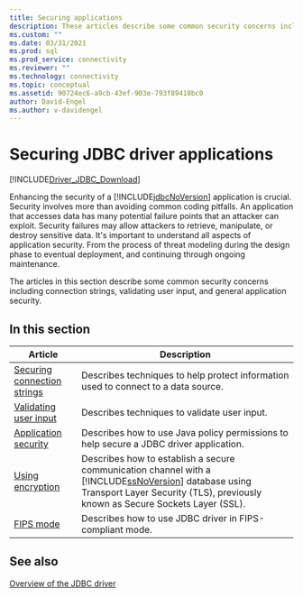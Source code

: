 ```yaml
---
title: Securing applications
description: These articles describe some common security concerns including connection strings, validating user input, and general application security.
ms.custom: ""
ms.date: 03/31/2021
ms.prod: sql
ms.prod_service: connectivity
ms.reviewer: ""
ms.technology: connectivity
ms.topic: conceptual
ms.assetid: 90724ec6-a9cb-43ef-903e-793f89410bc0
author: David-Engel
ms.author: v-davidengel
---
```

# Securing JDBC driver applications

[!INCLUDE[Driver_JDBC_Download](../../includes/driver_jdbc_download.md)]

Enhancing the security of a [!INCLUDE[jdbcNoVersion](../../includes/jdbcnoversion_md.md)] application is crucial. Security involves more than avoiding common coding pitfalls. An application that accesses data has many potential failure points that an attacker can exploit. Security failures may allow attackers to retrieve, manipulate, or destroy sensitive data. It's important to understand all aspects of application security. From the process of threat modeling during the design phase to eventual deployment, and continuing through ongoing maintenance.

The articles in this section describe some common security concerns including connection strings, validating user input, and general application security.

## In this section

| Article | Description |
| ------- | ----------- |
| [Securing connection strings](securing-connection-strings.md) | Describes techniques to help protect information used to connect to a data source. |
| [Validating user input](validating-user-input.md) | Describes techniques to validate user input. |
| [Application security](application-security.md) | Describes how to use Java policy permissions to help secure a JDBC driver application. |
| [Using encryption](using-ssl-encryption.md) | Describes how to establish a secure communication channel with a [!INCLUDE[ssNoVersion](../../includes/ssnoversion-md.md)] database using Transport Layer Security (TLS), previously known as Secure Sockets Layer (SSL). |
| [FIPS mode](fips-mode.md) | Describes how to use JDBC driver in FIPS-compliant mode. |
  
## See also

[Overview of the JDBC driver](overview-of-the-jdbc-driver.md)

